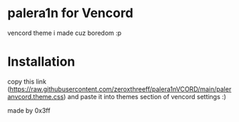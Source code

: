 # palera1n for Vencord
vencord theme i made cuz boredom :p

# Installation

copy this link (https://raw.githubusercontent.com/zeroxthreeff/palera1nVCORD/main/paleranvcord.theme.css) and paste it into themes section of vencord settings :)

made by 0x3ff
